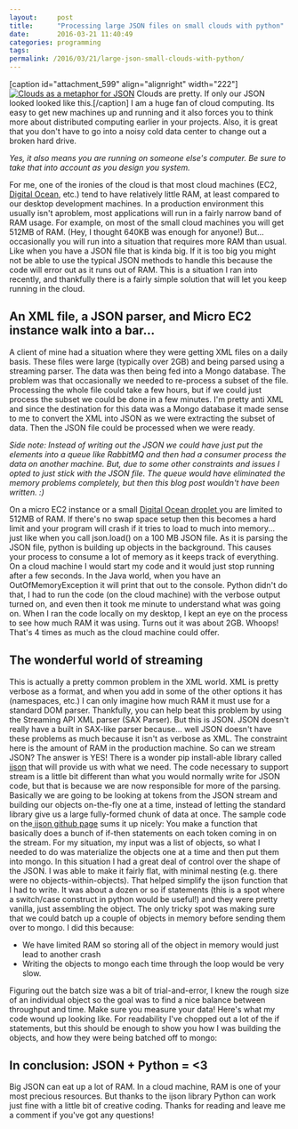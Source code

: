 ```yaml
---
layout:     post
title:      "Processing large JSON files on small clouds with python"
date:       2016-03-21 11:40:49
categories: programming
tags:  
permalink: /2016/03/21/large-json-small-clouds-with-python/
---
```

[caption id="attachment_599" align="alignright" width="222"][![Clouds as a metaphor for JSON](https://ironboundsoftware.com/blog/wp-content/uploads/2016/03/5506788169_77cc7ccb2a_b-744x484.jpg)](https://ironboundsoftware.com/blog/wp-content/uploads/2016/03/5506788169_77cc7ccb2a_b.jpg) Clouds are pretty. If only our JSON looked looked like this.[/caption] I am a huge fan of cloud computing. Its easy to get new machines up and running and it also forces you to think more about distributed computing earlier in your projects. Also, it is great that you don't have to go into a noisy cold data center to change out a broken hard drive. 

_Yes, it also means you are running on someone else's computer. Be sure to take that into account as you design you system._

For me, one of the ironies of the cloud is that most cloud machines (EC2, [Digital Ocean](https://m.do.co/c/76f9b19dc762), etc.) tend to have relatively little RAM, at least compared to our desktop development machines. In a production environment this usually isn't aproblem, most applications will run in a fairly narrow band of RAM usage. For example, on most of the small cloud machines you will get 512MB of RAM. (Hey, I thought 640KB was enough for anyone!) But... occasionally you will run into a situation that requires more RAM than usual. Like when you have a JSON file that is kinda big. If it is too big you might not be able to use the typical JSON methods to handle this because the code will error out as it runs out of RAM. This is a situation I ran into recently, and thankfully there is a fairly simple solution that will let you keep running in the cloud. 

## An XML file, a JSON parser, and Micro EC2 instance walk into a bar...

A client of mine had a situation where they were getting XML files on a daily basis. These files were large (typically over 2GB) and being parsed using a streaming parser. The data was then being fed into a Mongo database. The problem was that occasionally we needed to re-process a subset of the file. Processing the whole file could take a few hours, but if we could just process the subset we could be done in a few minutes. I'm pretty anti XML and since the destination for this data was a Mongo database it made sense to me to convert the XML into JSON as we were extracting the subset of data. Then the JSON file could be processed when we were ready. 

_Side note: Instead of writing out the JSON we could have just put the elements into a queue like RabbitMQ and then had a consumer process the data on another machine. But, due to some other constraints and issues I opted to just stick with the JSON file. The queue would have eliminated the memory problems completely, but then this blog post wouldn't have been written. :)_

On a micro EC2 instance or a small [Digital Ocean droplet ](https://m.do.co/c/76f9b19dc762)you are limited to 512MB of RAM. If there's no swap space setup then this becomes a hard limit and your program will crash if it tries to load to much into memory... just like when you call json.load() on a 100 MB JSON file. As it is parsing the JSON file, python is building up objects in the background. This causes your process to consume a lot of memory as it keeps track of everything. On a cloud machine I would start my code and it would just stop running after a few seconds. In the Java world, when you have an OutOfMemoryException it will print that out to the console. Python didn't do that, I had to run the code (on the cloud machine) with the verbose output turned on, and even then it took me minute to understand what was going on. When I ran the code locally on my desktop, I kept an eye on the process to see how much RAM it was using. Turns out it was about 2GB. Whoops! That's 4 times as much as the cloud machine could offer. 

## The wonderful world of streaming

This is actually a pretty common problem in the XML world. XML is pretty verbose as a format, and when you add in some of the other options it has (namespaces, etc.) I can only imagine how much RAM it must use for a standard DOM parser. Thankfully, you can help beat this problem by using the Streaming API XML parser (SAX Parser). But this is JSON. JSON doesn't really have a built in SAX-like parser because... well JSON doesn't have these problems as much because it isn't as verbose as XML. The constraint here is the amount of RAM in the production machine. So can we stream JSON? The answer is YES! There is a wonder pip install-able library called [ijson](https://pypi.python.org/pypi/ijson/) that will provide us with what we need. The code necessary to support stream is a little bit different than what you would normally write for JSON code, but that is because we are now responsible for more of the parsing. Basically we are going to be looking at tokens from the JSON stream and building our objects on-the-fly one at a time, instead of letting the standard library give us a large fully-formed chunk of data at once. The sample code on the[ ijson github page](https://github.com/isagalaev/ijson) sums it up nicely: You make a function that basically does a bunch of if-then statements on each token coming in on the stream. For my situation, my input was a list of objects, so what I needed to do was materialize the objects one at a time and then put them into mongo. In this situation I had a great deal of control over the shape of the JSON. I was able to make it fairly flat, with minimal nesting (e.g. there were no objects-within-objects). That helped simplify the ijson function that I had to write. It was about a dozen or so if statements (this is a spot where a switch/case construct in python would be useful!) and they were pretty vanilla, just assembling the object. The only tricky spot was making sure that we could batch up a couple of objects in memory before sending them over to mongo. I did this because: 

  * We have limited RAM so storing all of the object in memory would just lead to another crash
  * Writing the objects to mongo each time through the loop would be very slow.

Figuring out the batch size was a bit of trial-and-error, I knew the rough size of an individual object so the goal was to find a nice balance between throughput and time. Make sure you measure your data! Here's what my code wound up looking like. For readability I've chopped out a lot of the if statements, but this should be enough to show you how I was building the objects, and how they were being batched off to mongo:   

## In conclusion: JSON + Python = <3

Big JSON can eat up a lot of RAM. In a cloud machine, RAM is one of your most precious resources. But thanks to the ijson library Python can work just fine with a little bit of creative coding. Thanks for reading and leave me a comment if you've got any questions!
